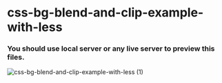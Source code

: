# css-bg-blend-and-clip-example-with-less
### You should use local server or any live server to preview this files.


![css-bg-blend-and-clip-example-with-less (1)](https://user-images.githubusercontent.com/38612699/54743701-14381f00-4bef-11e9-8d47-8b2f3aade10b.png)
